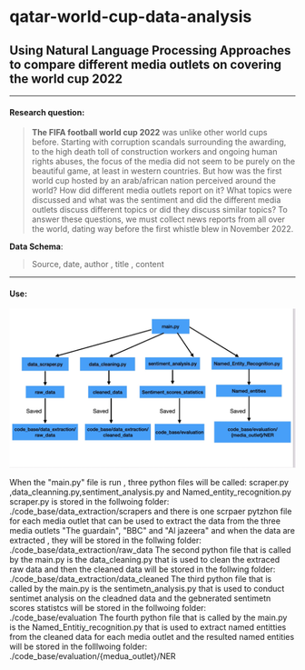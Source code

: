 # qatar-world-cup-data-analysis

## Using Natural Language Processing Approaches to compare different media outlets on covering the world cup 2022


___
#### Research question:
> **The FIFA football world cup 2022** was unlike other world cups before. Starting with corruption scandals surrounding the awarding, to the high death toll of construction workers and ongoing human rights abuses, the focus of the media did not seem to be purely on the beautiful game, at least in western countries. But how was the first world cup hosted by an arab/african nation perceived around the world? How did different media outlets report on it? What topics were discussed and what was the sentiment and did the different media outlets discuss different topics or did they discuss similar topics? To answer these questions, we must collect news reports from all over the world, dating way before the first whistle blew in November 2022. 


**Data Schema**:
> Source, date, author , title , content

___

#### Use:

                                               
![alt text](https://github.com/Abdulnaser98/qatar-world-cup-data-analysis/blob/main/figure/6D446898-ACF3-44B6-8F86-70B294262E73.jpeg?raw=true)

When the "main.py" file is run , three python files will be called: scraper.py ,data_cleanning.py,sentiment_analysis.py and Named_entity_recognition.py 
scraper.py is stored in the follwoing folder: ./code_base/data_extraction/scrapers and there is one scrpaer pytzhon file for each media outlet that can be used to extract the data from the three media outlets "The guardain", "BBC" and "Al jazeera" and when the data are extracted , they will be stored in the follwing folder: ./code_base/data_extraction/raw_data
The second python file that is called by the main.py is the data_cleaning.py that is used to clean the extraced raw data and then the cleaned data will be 
stored in the follwing folder: ./code_base/data_extraction/data_cleaned 
The third python file that is called by the main.py is the sentimetn_analysis.py that is used to conduct sentimet analysis on the cleadned data and the gebnerated sentimetn scores statistcs will be stored in the follwoing folder: ./code_base/evaluation
The fourth python file that is called by the main.py is the Named_Entitiy_recognition.py that is used to extract named entitties from the cleaned data for each media outlet and the resulted named entities will be stored in the folllwoing folder: ./code_base/evaluation/{medua_outlet}/NER 
 


